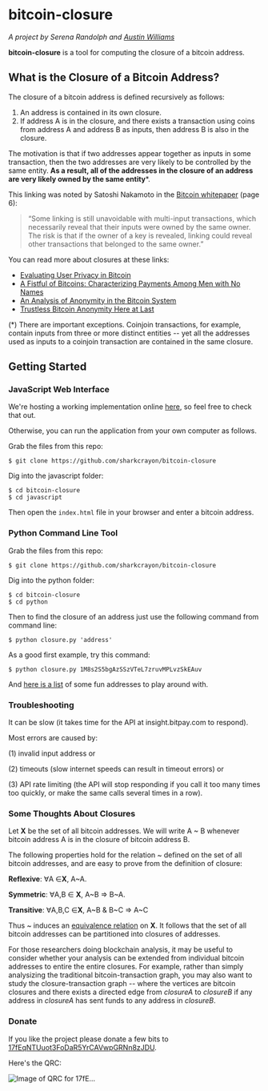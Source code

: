 # bitcoin-closure
*A project by Serena Randolph and <a href="https://onename.com/austinwilliams" target="_blank">Austin Williams</a>*

**bitcoin-closure** is a tool for computing the closure of a bitcoin address.

## What is the Closure of a Bitcoin Address?
The closure of a bitcoin address is defined recursively as follows:

1. An address is contained in its own closure.
2. If address A is in the closure, and there exists a transaction using coins from address A and address B as inputs, then address B is also in the closure.

The motivation is that if two addresses appear together as inputs in some transaction, then the two addresses are very likely to be controlled by the same entity. **As a result, all of the addresses in the closure of an address are very likely owned by the same entity***.

This linking was noted by Satoshi Nakamoto in the <a href="https://bitcoin.org/bitcoin.pdf" target="_blank">Bitcoin whitepaper</a> (page 6):
> “Some linking is still unavoidable with multi-input transactions, which necessarily
reveal that their inputs were owned by the same owner. The risk is that if the owner
of a key is revealed, linking could reveal other transactions that belonged to the
same owner.”


You can read more about closures at these links:

* <a href="https://docs.google.com/viewer?url=http%3A%2F%2Ffc13.ifca.ai%2Fproc%2F1-3.pdf" target="_blank">Evaluating User Privacy in Bitcoin</a>
* <a href="https://docs.google.com/viewer?url=http%3A%2F%2Fcseweb.ucsd.edu%2F~smeiklejohn%2Ffiles%2Fimc13.pdf" target="_blank">A Fistful of Bitcoins: Characterizing Payments Among Men with No Names</a>
* <a href="http://arxiv.org/abs/1107.4524" target="_blank">An Analysis of Anonymity in the Bitcoin System</a>
* <a href="https://bitcoinmagazine.com/6630/trustless-bitcoin-anonymity-here-at-last/" target="_blank">Trustless Bitcoin Anonymity Here at Last</a>


(*) There are important exceptions. Coinjoin transactions, for example, contain inputs from three or more distinct entities -- yet all the addresses used as inputs to a coinjoin transaction are contained in the same closure.

## Getting Started

### JavaScript Web Interface
We're hosting a working implementation online <a href="http://goo.gl/YxyBJA" target="_blank">here</a>, so feel free to check that out.

Otherwise, you can run the application from your own computer as follows.

Grab the files from this repo:

`$ git clone https://github.com/sharkcrayon/bitcoin-closure`

Dig into the javascript folder:

```
$ cd bitcoin-closure
$ cd javascript
```

Then open the `index.html` file in your browser and enter a bitcoin address.

### Python Command Line Tool
Grab the files from this repo:

`$ git clone https://github.com/sharkcrayon/bitcoin-closure`

Dig into the python folder:

```
$ cd bitcoin-closure
$ cd python
```

Then to find the closure of an address just use the following command from command line:

`$ python closure.py 'address'`

As a good first example, try this command:

`$ python closure.py 1M8s2S5bgAzSSzVTeL7zruvMPLvzSkEAuv`

And <a href="http://www.theopenledger.com/9-most-famous-bitcoin-addresses/" target="_blank">here is a list</a> of some fun addresses to play around with.

### Troubleshooting

It can be slow (it takes time for the API at insight.bitpay.com to respond).

Most errors are caused by:

(1) invalid input address or

(2) timeouts (slow internet speeds can result in timeout errors) or

(3) API rate limiting (the API will stop responding if you call it too many times too quickly, or make the same calls several times in a row).

### Some Thoughts About Closures
Let **X** be the set of all bitcoin addresses.
We will write A ~ B whenever bitcoin address A is in the closure of bitcoin address B.

The following properties hold for the relation ~ defined on the set of all bitcoin addresses, and are easy to prove from the definition of closure:

**Reflexive**: ∀A ∈**X**, A~A. 

**Symmetric**: ∀A,B ∈ **X**, A~B ⇒ B~A.

**Transitive**: ∀A,B,C ∈**X**, A~B & B~C ⇒ A~C

Thus ~ induces an <a href="https://en.wikipedia.org/wiki/Equivalence_relation" target="_blank">equivalence relation</a> on **X**. It follows that the set of all bitcoin addresses can be partitioned into closures of addresses.

For those researchers doing blockchain analysis, it may be useful to consider whether your analysis can be extended from individual bitcoin addresses to entire the entire closures. For example, rather than simply analysizing the traditional bitcoin-transaction graph, you may also want to study the closure-transaction graph -- where the vertices are bitcoin closures and there exists a directed edge from _closureA_ to _closureB_ if any address in _closureA_ has sent funds to any address in _closureB_.

### Donate

If you like the project please donate a few bits to <a href="https://www.blockchain.info/address/17fEqNTUuot3FoDaR5YrCAVwpGRNn8zJDU" target="_blank">17fEqNTUuot3FoDaR5YrCAVwpGRNn8zJDU</a>. 

Here's the QRC:

![Image of QRC for 17fE...](https://raw.githubusercontent.com/sharkcrayon/bitcoin-closure/master/qrc-donation.png) 
